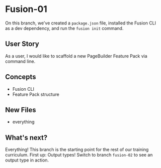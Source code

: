 # Fusion-01
On this branch, we've created a `package.json` file, installed the Fusion CLI as a dev dependency, and run the `fusion init` command.

## User Story
As a user, I would like to scaffold a new PageBuilder Feature Pack via command line.

## Concepts
- Fusion CLI
- Feature Pack structure

## New Files
- everything

## What's next?
Everything! This branch is the starting point for the rest of our training curriculum. First up: Output types! Switch to branch `fusion-02` to see an output type in action.

